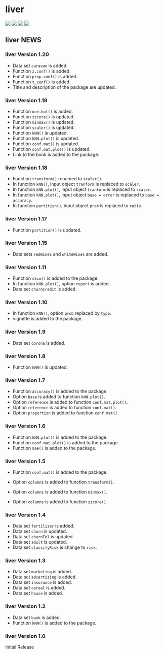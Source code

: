 # **liver** 
  
![](https://www.r-pkg.org/badges/version/liver) 
![](https://www.r-pkg.org/badges/last-release/liver) 
![](https://cranlogs.r-pkg.org/badges/liver) 
![](https://cranlogs.r-pkg.org/badges/grand-total/liver) 

## **liver** NEWS

### **liver** Version 1.20

* Data set `caravan` is added.
* Function `z.conf()` is added.
* Function `prop.conf()` is added.
* Function `t_conf()` is added.
* Title and description of the package are updated.

### **liver** Version 1.19

* Function `one.hot()` is added.
* Function `zscore()` is updated.
* Function `minmax()` is updated.
* Function `scaler()` is updated.
* Function `kNN()` is updated.
* Function `kNN.plot()` is updated.
* Function `conf.mat()` is updated.
* Function `conf.mat.plot()` is updated.
* Link to the book is added to the package.

### **liver** Version 1.18

* Function `transform()` renamed to `scaler()`.  
* In function `kNN()`, input object `tranform` is replaced to `scaler`.
* In function `kNN.plot()`, input object `tranform` is replaced to `scaler`.
* In function `kNN.plot()`, input object `base = error` is replaced to `base = accuracy`.
* In function `partition()`, input object `prob` is replaced to `ratio`.

### **liver** Version 1.17

* Function `partition()` is updated.

### **liver** Version 1.15

* Data sets `redWines` and `whiteWines` are added.

### **liver** Version 1.11

* Function `skim()` is added to the package.
* In function `kNN.plot()`, option `report` is added.
* Data set `churnCredit` is added.

### **liver** Version 1.10

* In function `kNN()`, option `prob` replaced by `type`.
* vignette is added to the package.

### **liver** Version 1.9

* Data set `corona` is added.

### **liver** Version 1.8

* Function `kNN()` is updated.

### **liver** Version 1.7

* Function `accuracy()` is added to the package.
* Option `base` is added to function `kNN.plot()`.
* Option `reference` is added to function `conf.mat.plot()`.
* Option `reference` is added to function `conf.mat()`.
* Option `proportion` is added to function `conf.mat()`.

### **liver** Version 1.6

* Function `kNN.plot()` is added to the package.
* Function `conf.mat.plot()` is added to the package.
* Function `mae()` is added to the package.

### **liver** Version 1.5

* Function `conf.mat()` is added to the package.

* Option `columns` is added to function `transform()`.
* Option `columns` is added to function `minmax()`.
* Option `columns` is added to function `zscore()`.

### **liver** Version 1.4

* Data set `fertilizer` is added.
* Data set `churn` is updated.
* Data set `churnTel` is updated.
* Data set `adult` is updated.
* Data set `classifyRisk` is change to `risk`.

### **liver** Version 1.3

* Data set `marketing` is added.
* Data set `advertising` is added.
* Data set `insurance` is added.
* Data set `cereal` is added.
* Data set `house` is added.

### **liver** Version 1.2

* Data set `bank` is added.
* Function `kNN()` is added to the package.

### **liver** Version 1.0

Initial Release
    
